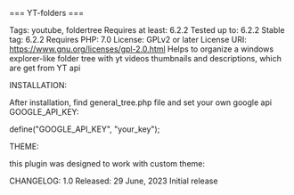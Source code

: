=== YT-folders ===

Tags: youtube, foldertree
Requires at least: 6.2.2
Tested up to: 6.2.2
Stable tag: 6.2.2
Requires PHP: 7.0
License: GPLv2 or later
License URI: https://www.gnu.org/licenses/gpl-2.0.html
Helps to organize a windows explorer-like folder tree with yt videos thumbnails and descriptions, which are get from YT api


INSTALLATION:

After installation, find general_tree.php file and set your own google api GOOGLE_API_KEY:

define("GOOGLE_API_KEY", "your_key");

THEME:

this plugin was designed to work with custom theme:



CHANGELOG:
1.0
Released: 29 June, 2023
Initial release